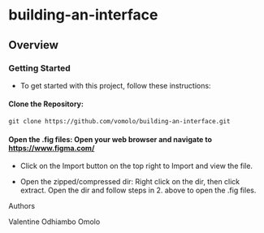 # building-an-interface
## Overview
### Getting Started

- To get started with this project, follow these instructions:

#### Clone the Repository:
```
git clone https://github.com/vomolo/building-an-interface.git
```
#### Open the .fig files: Open your web browser and navigate to https://www.figma.com/

- Click on the Import button on the top right to Import and view the file.

- Open the zipped/compressed dir: Right click on the dir, then click extract. Open the dir and follow steps in 2. above to open the .fig files.

Authors

Valentine Odhiambo Omolo
    

